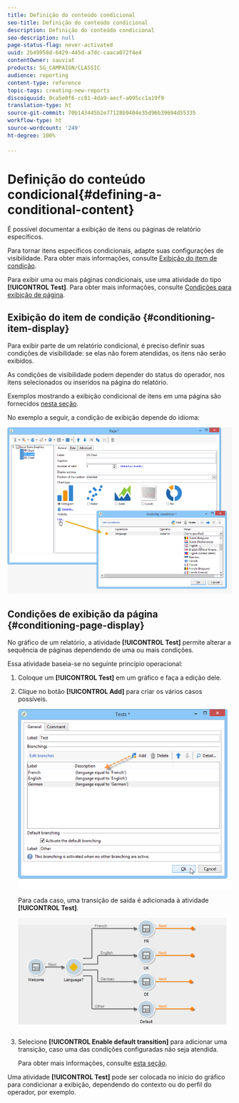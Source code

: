 ```yaml
---
title: Definição do conteúdo condicional
seo-title: Definição do conteúdo condicional
description: Definição do conteúdo condicional
seo-description: null
page-status-flag: never-activated
uuid: 2b49958d-6429-445d-a7dc-caaca072f4e4
contentOwner: sauviat
products: SG_CAMPAIGN/CLASSIC
audience: reporting
content-type: reference
topic-tags: creating-new-reports
discoiquuid: 0ca5e0f6-cc81-4da9-aecf-a095cc1a19f9
translation-type: ht
source-git-commit: 70b143445b2e77128b9404e35d96b39694d55335
workflow-type: ht
source-wordcount: '249'
ht-degree: 100%

---
```



# Definição do conteúdo condicional{#defining-a-conditional-content}

É possível documentar a exibição de itens ou páginas de relatório específicos.

Para tornar itens específicos condicionais, adapte suas configurações de visibilidade. Para obter mais informações, consulte [Exibição do item de condição](#conditioning-item-display).

Para exibir uma ou mais páginas condicionais, use uma atividade do tipo **[!UICONTROL Test]**. Para obter mais informações, consulte [Condições para exibição de página](#conditioning-page-display).

## Exibição do item de condição {#conditioning-item-display}

Para exibir parte de um relatório condicional, é preciso definir suas condições de visibilidade: se elas não forem atendidas, os itens não serão exibidos.

As condições de visibilidade podem depender do status do operador, nos itens selecionados ou inseridos na página do relatório.

Exemplos mostrando a exibição condicional de itens em uma página são fornecidos [nesta seção](../../web/using/form-rendering.md#defining-fields-conditional-display).

No exemplo a seguir, a condição de exibição depende do idioma:

![](assets/reporting_display_condition.png)

## Condições de exibição da página {#conditioning-page-display}

No gráfico de um relatório, a atividade **[!UICONTROL Test]** permite alterar a sequência de páginas dependendo de uma ou mais condições.

Essa atividade baseia-se no seguinte princípio operacional:

1. Coloque um **[!UICONTROL Test]** em um gráfico e faça a edição dele.
1. Clique no botão **[!UICONTROL Add]** para criar os vários casos possíveis.

   ![](assets/reporting_test_sample.png)

   Para cada caso, uma transição de saída é adicionada à atividade **[!UICONTROL Test]**.

   ![](assets/reporting_test_transitions.png)

1. Selecione **[!UICONTROL Enable default transition]** para adicionar uma transição, caso uma das condições configuradas não seja atendida.

   Para obter mais informações, consulte [esta seção](../../web/using/defining-web-forms-page-sequencing.md#conditional-page-display).

Uma atividade **[!UICONTROL Test]** pode ser colocada no início do gráfico para condicionar a exibição, dependendo do contexto ou do perfil do operador, por exemplo.
